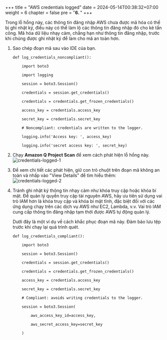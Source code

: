 +++
title = "AWS credentials logged"
date = 2024-05-14T00:38:32+07:00
weight = 6
chapter = false
pre = "<b>6. </b>"
+++

Trong lỗ hổng này, các thông tin đăng nhập AWS chưa được mã hóa có thể bị ghi nhật ký, điều này có thể làm lộ các thông tin đăng nhập đó cho kẻ tấn công. Mã hóa dữ liệu nhạy cảm, chẳng hạn như thông tin đăng nhập, trước khi chúng được ghi nhật ký để làm cho mã an toàn hơn.

1. Sao chép đoạn mã sau vào IDE của bạn.

   ```
   def log_credentials_noncompliant():

       import boto3

       import logging

       session = boto3.Session()

       credentials = session.get_credentials()

       credentials = credentials.get_frozen_credentials()

       access_key = credentials.access_key

       secret_key = credentials.secret_key

       # Noncompliant: credentials are written to the logger.

       logging.info('Access key: ', access_key)

       logging.info('secret access key: ', secret_key)
   ```

2. Chạy **Amazon Q Project Scan** để xem cách phát hiện lỗ hổng này.
   ![credentials-logged-1](/images/6/credentials-logged-1.png?width=90pc)
3. Để xem chi tiết các phát hiện, giữ con trỏ chuột trên đoạn mã không an toàn và nhấp vào "View Details" để tìm hiểu thêm:
   ![credentials-logged-2](/images/6/credentials-logged-2.png?width=90pc)
4. Tránh ghi nhật ký thông tin nhạy cảm như khóa truy cập hoặc khóa bí mật. Để quản lý quyền truy cập tài nguyên AWS, hãy ưu tiên sử dụng vai trò IAM hơn là khóa truy cập và khóa bí mật tĩnh, đặc biệt đối với các ứng dụng chạy trên các dịch vụ AWS như EC2, Lambda, v.v. Vai trò IAM cung cấp thông tin đăng nhập tạm thời được AWS tự động quản lý.

   Dưới đây là một ví dụ về cách khắc phục đoạn mã này. Đảm bảo lưu tệp trước khi chạy lại quá trình quét.

   ```
   def log_credentials_compliant():

       import boto3

       session = boto3.Session()

       credentials = session.get_credentials()

       credentials = credentials.get_frozen_credentials()

       access_key = credentials.access_key

       secret_key = credentials.secret_key

       # Compliant: avoids writing credentials to the logger.

       session = boto3.Session(

           aws_access_key_id=access_key,

           aws_secret_access_key=secret_key

       )
   ```
